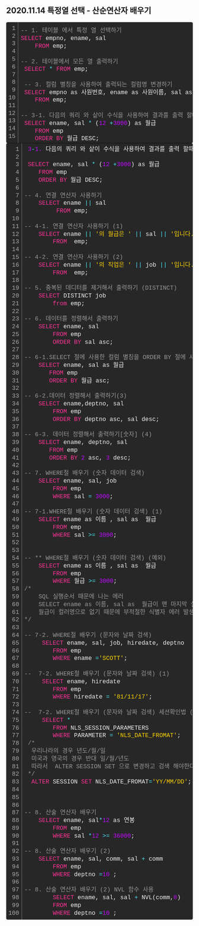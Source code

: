 ## 2020.11.14 특정열 선택 - 산순연산자 배우기 

<div class="colorscripter-code" style="color:#f0f0f0;font-family:Consolas, 'Liberation Mono', Menlo, Courier, monospace !important; position:relative !important;overflow:auto"><table class="colorscripter-code-table" style="margin:0;padding:0;border:none;background-color:#272727;border-radius:4px;" cellspacing="0" cellpadding="0"><tr><td style="padding:6px;border-right:2px solid #4f4f4f"><div style="margin:0;padding:0;word-break:normal;text-align:right;color:#aaa;font-family:Consolas, 'Liberation Mono', Menlo, Courier, monospace !important;line-height:130%"><div style="line-height:130%">1</div><div style="line-height:130%">2</div><div style="line-height:130%">3</div><div style="line-height:130%">4</div><div style="line-height:130%">5</div><div style="line-height:130%">6</div><div style="line-height:130%">7</div><div style="line-height:130%">8</div><div style="line-height:130%">9</div><div style="line-height:130%">10</div><div style="line-height:130%">11</div><div style="line-height:130%">12</div><div style="line-height:130%">13</div><div style="line-height:130%">14</div><div style="line-height:130%">15</div></div></td><td style="padding:6px 0;text-align:left"><div style="margin:0;padding:0;color:#f0f0f0;font-family:Consolas, 'Liberation Mono', Menlo, Courier, monospace !important;line-height:130%"><div style="padding:0 6px; white-space:pre; line-height:130%"><span style="color:#999999">--&nbsp;1.&nbsp;테이블&nbsp;에서&nbsp;특정&nbsp;열&nbsp;선택하기&nbsp;</span></div><div style="padding:0 6px; white-space:pre; line-height:130%"><span style="color:#ff3399">SELECT</span>&nbsp;empno,&nbsp;ename,&nbsp;sal&nbsp;</div><div style="padding:0 6px; white-space:pre; line-height:130%">&nbsp;&nbsp;&nbsp;&nbsp;<span style="color:#ff3399">FROM</span>&nbsp;emp;</div><div style="padding:0 6px; white-space:pre; line-height:130%">&nbsp;</div><div style="padding:0 6px; white-space:pre; line-height:130%"><span style="color:#999999">--&nbsp;2.&nbsp;테이블에서&nbsp;모든&nbsp;열&nbsp;출력하기&nbsp;</span></div><div style="padding:0 6px; white-space:pre; line-height:130%">&nbsp;<span style="color:#ff3399">SELECT</span>&nbsp;<span style="color:#f0f0f0"></span><span style="color:#4be6fa">*</span>&nbsp;<span style="color:#ff3399">FROM</span>&nbsp;emp;&nbsp;&nbsp;</div><div style="padding:0 6px; white-space:pre; line-height:130%">&nbsp;</div><div style="padding:0 6px; white-space:pre; line-height:130%">&nbsp;<span style="color:#999999">--&nbsp;3.&nbsp;컬럼&nbsp;별칭을&nbsp;사용하여&nbsp;출력되는&nbsp;컬럼명&nbsp;변경하기&nbsp;</span></div><div style="padding:0 6px; white-space:pre; line-height:130%">&nbsp;<span style="color:#ff3399">SELECT</span>&nbsp;empno&nbsp;as&nbsp;사원번호,&nbsp;ename&nbsp;as&nbsp;사원이름,&nbsp;sal&nbsp;as&nbsp;<span style="color:#ffd500">"Salary"</span></div><div style="padding:0 6px; white-space:pre; line-height:130%">&nbsp;&nbsp;&nbsp;&nbsp;<span style="color:#ff3399">FROM</span>&nbsp;emp;</div><div style="padding:0 6px; white-space:pre; line-height:130%">&nbsp;&nbsp;</div><div style="padding:0 6px; white-space:pre; line-height:130%"><span style="color:#999999">--&nbsp;3-1.&nbsp;다음의&nbsp;쿼리&nbsp;와&nbsp;샅이&nbsp;수식을&nbsp;사용하여&nbsp;결과를&nbsp;출력&nbsp;할때&nbsp;컬럼&nbsp;&nbsp;별칭이&nbsp;유용합니다.&nbsp;</span></div><div style="padding:0 6px; white-space:pre; line-height:130%">&nbsp;<span style="color:#ff3399">SELECT</span>&nbsp;ename,&nbsp;sal&nbsp;<span style="color:#f0f0f0"></span><span style="color:#4be6fa">*</span>&nbsp;(<span style="color:#c10aff">12</span>&nbsp;<span style="color:#f0f0f0"></span><span style="color:#4be6fa">+</span><span style="color:#c10aff">3000</span>)&nbsp;as&nbsp;월급&nbsp;</div><div style="padding:0 6px; white-space:pre; line-height:130%">&nbsp;&nbsp;&nbsp;&nbsp;<span style="color:#ff3399">FROM</span>&nbsp;emp&nbsp;</div><div style="padding:0 6px; white-space:pre; line-height:130%">&nbsp;&nbsp;&nbsp;&nbsp;<span style="color:#ff3399">ORDER</span>&nbsp;<span style="color:#ff3399">BY</span>&nbsp;월급&nbsp;DESC;&nbsp;</div></div><div style="text-align:right;margin-top:-13px;margin-right:5px;font-size:9px;font-style:italic"></tr></table></div>

 <div class="colorscripter-code" style="color:#f0f0f0;font-family:Consolas, 'Liberation Mono', Menlo, Courier, monospace !important; position:relative !important;overflow:auto"><table class="colorscripter-code-table" style="margin:0;padding:0;border:none;background-color:#272727;border-radius:4px;" cellspacing="0" cellpadding="0"><tr><td style="padding:6px;border-right:2px solid #4f4f4f"><div style="margin:0;padding:0;word-break:normal;text-align:right;color:#aaa;font-family:Consolas, 'Liberation Mono', Menlo, Courier, monospace !important;line-height:130%"><div style="line-height:130%">1</div><div style="line-height:130%">2</div><div style="line-height:130%">3</div><div style="line-height:130%">4</div><div style="line-height:130%">5</div><div style="line-height:130%">6</div><div style="line-height:130%">7</div><div style="line-height:130%">8</div><div style="line-height:130%">9</div><div style="line-height:130%">10</div><div style="line-height:130%">11</div><div style="line-height:130%">12</div><div style="line-height:130%">13</div><div style="line-height:130%">14</div><div style="line-height:130%">15</div><div style="line-height:130%">16</div><div style="line-height:130%">17</div><div style="line-height:130%">18</div><div style="line-height:130%">19</div><div style="line-height:130%">20</div><div style="line-height:130%">21</div><div style="line-height:130%">22</div><div style="line-height:130%">23</div><div style="line-height:130%">24</div><div style="line-height:130%">25</div><div style="line-height:130%">26</div><div style="line-height:130%">27</div><div style="line-height:130%">28</div><div style="line-height:130%">29</div><div style="line-height:130%">30</div><div style="line-height:130%">31</div><div style="line-height:130%">32</div><div style="line-height:130%">33</div><div style="line-height:130%">34</div><div style="line-height:130%">35</div><div style="line-height:130%">36</div><div style="line-height:130%">37</div><div style="line-height:130%">38</div><div style="line-height:130%">39</div><div style="line-height:130%">40</div><div style="line-height:130%">41</div><div style="line-height:130%">42</div><div style="line-height:130%">43</div><div style="line-height:130%">44</div><div style="line-height:130%">45</div><div style="line-height:130%">46</div><div style="line-height:130%">47</div><div style="line-height:130%">48</div><div style="line-height:130%">49</div><div style="line-height:130%">50</div><div style="line-height:130%">51</div><div style="line-height:130%">52</div><div style="line-height:130%">53</div><div style="line-height:130%">54</div><div style="line-height:130%">55</div><div style="line-height:130%">56</div><div style="line-height:130%">57</div><div style="line-height:130%">58</div><div style="line-height:130%">59</div><div style="line-height:130%">60</div><div style="line-height:130%">61</div><div style="line-height:130%">62</div><div style="line-height:130%">63</div><div style="line-height:130%">64</div><div style="line-height:130%">65</div><div style="line-height:130%">66</div><div style="line-height:130%">67</div><div style="line-height:130%">68</div><div style="line-height:130%">69</div><div style="line-height:130%">70</div><div style="line-height:130%">71</div><div style="line-height:130%">72</div><div style="line-height:130%">73</div><div style="line-height:130%">74</div><div style="line-height:130%">75</div><div style="line-height:130%">76</div><div style="line-height:130%">77</div><div style="line-height:130%">78</div><div style="line-height:130%">79</div><div style="line-height:130%">80</div><div style="line-height:130%">81</div><div style="line-height:130%">82</div><div style="line-height:130%">83</div><div style="line-height:130%">84</div><div style="line-height:130%">85</div><div style="line-height:130%">86</div><div style="line-height:130%">87</div><div style="line-height:130%">88</div><div style="line-height:130%">89</div><div style="line-height:130%">90</div><div style="line-height:130%">91</div><div style="line-height:130%">92</div><div style="line-height:130%">93</div><div style="line-height:130%">94</div><div style="line-height:130%">95</div><div style="line-height:130%">96</div><div style="line-height:130%">97</div><div style="line-height:130%">98</div><div style="line-height:130%">99</div><div style="line-height:130%">100</div></div></td><td style="padding:6px 0;text-align:left"><div style="margin:0;padding:0;color:#f0f0f0;font-family:Consolas, 'Liberation Mono', Menlo, Courier, monospace !important;line-height:130%"><div style="padding:0 6px; white-space:pre; line-height:130%">&nbsp;<span style="color:#c10aff">3</span><span style="color:#4be6fa">-</span><span style="color:#c10aff">1.</span>&nbsp;다음의&nbsp;쿼리&nbsp;와&nbsp;샅이&nbsp;수식을&nbsp;사용하여&nbsp;결과를&nbsp;출력&nbsp;할때&nbsp;컬럼&nbsp;&nbsp;별칭이&nbsp;유용합니다.</div><div style="padding:0 6px; white-space:pre; line-height:130%">&nbsp;</div><div style="padding:0 6px; white-space:pre; line-height:130%">&nbsp;<span style="color:#ff3399">SELECT</span>&nbsp;ename,&nbsp;sal&nbsp;<span style="color:#f0f0f0"></span><span style="color:#4be6fa">*</span>&nbsp;(<span style="color:#c10aff">12</span>&nbsp;<span style="color:#f0f0f0"></span><span style="color:#4be6fa">+</span><span style="color:#c10aff">3000</span>)&nbsp;as&nbsp;월급&nbsp;</div><div style="padding:0 6px; white-space:pre; line-height:130%">&nbsp;&nbsp;&nbsp;&nbsp;<span style="color:#ff3399">FROM</span>&nbsp;emp&nbsp;</div><div style="padding:0 6px; white-space:pre; line-height:130%">&nbsp;&nbsp;&nbsp;&nbsp;<span style="color:#ff3399">ORDER</span>&nbsp;<span style="color:#ff3399">BY</span>&nbsp;월급&nbsp;DESC;&nbsp;</div><div style="padding:0 6px; white-space:pre; line-height:130%">&nbsp;&nbsp;&nbsp;&nbsp;</div><div style="padding:0 6px; white-space:pre; line-height:130%"><span style="color:#999999">--&nbsp;4.&nbsp;연결&nbsp;연산자&nbsp;사용하기&nbsp;</span></div><div style="padding:0 6px; white-space:pre; line-height:130%">&nbsp;&nbsp;&nbsp;&nbsp;<span style="color:#ff3399">SELECT</span>&nbsp;ename&nbsp;<span style="color:#f0f0f0"></span><span style="color:#4be6fa">|</span><span style="color:#f0f0f0"></span><span style="color:#4be6fa">|</span>&nbsp;sal&nbsp;</div><div style="padding:0 6px; white-space:pre; line-height:130%">&nbsp;&nbsp;&nbsp;&nbsp;&nbsp;&nbsp;&nbsp;&nbsp;&nbsp;<span style="color:#ff3399">FROM</span>&nbsp;emp;</div><div style="padding:0 6px; white-space:pre; line-height:130%">&nbsp;&nbsp;&nbsp;&nbsp;&nbsp;&nbsp;&nbsp;&nbsp;&nbsp;</div><div style="padding:0 6px; white-space:pre; line-height:130%"><span style="color:#999999">--&nbsp;4-1.&nbsp;연결&nbsp;연산자&nbsp;사용하기&nbsp;(1)&nbsp;</span></div><div style="padding:0 6px; white-space:pre; line-height:130%">&nbsp;&nbsp;&nbsp;&nbsp;<span style="color:#ff3399">SELECT</span>&nbsp;ename&nbsp;<span style="color:#f0f0f0"></span><span style="color:#4be6fa">|</span><span style="color:#f0f0f0"></span><span style="color:#4be6fa">|</span>&nbsp;<span style="color:#ffd500">'의&nbsp;월급은&nbsp;'</span>&nbsp;<span style="color:#f0f0f0"></span><span style="color:#4be6fa">|</span><span style="color:#f0f0f0"></span><span style="color:#4be6fa">|</span>&nbsp;sal&nbsp;<span style="color:#f0f0f0"></span><span style="color:#4be6fa">|</span><span style="color:#f0f0f0"></span><span style="color:#4be6fa">|</span>&nbsp;<span style="color:#ffd500">'입니다.'</span>&nbsp;as&nbsp;&nbsp;월급정보&nbsp;</div><div style="padding:0 6px; white-space:pre; line-height:130%">&nbsp;&nbsp;&nbsp;&nbsp;&nbsp;&nbsp;&nbsp;&nbsp;<span style="color:#ff3399">FROM</span>&nbsp;&nbsp;emp;</div><div style="padding:0 6px; white-space:pre; line-height:130%">&nbsp;&nbsp;&nbsp;&nbsp;&nbsp;&nbsp;&nbsp;&nbsp;</div><div style="padding:0 6px; white-space:pre; line-height:130%"><span style="color:#999999">--&nbsp;4-2.&nbsp;연결&nbsp;연산자&nbsp;사용하기&nbsp;(2)&nbsp;</span></div><div style="padding:0 6px; white-space:pre; line-height:130%">&nbsp;&nbsp;&nbsp;&nbsp;<span style="color:#ff3399">SELECT</span>&nbsp;ename&nbsp;<span style="color:#f0f0f0"></span><span style="color:#4be6fa">|</span><span style="color:#f0f0f0"></span><span style="color:#4be6fa">|</span>&nbsp;<span style="color:#ffd500">'의&nbsp;직업은&nbsp;'</span>&nbsp;<span style="color:#f0f0f0"></span><span style="color:#4be6fa">|</span><span style="color:#f0f0f0"></span><span style="color:#4be6fa">|</span>&nbsp;job&nbsp;<span style="color:#f0f0f0"></span><span style="color:#4be6fa">|</span><span style="color:#f0f0f0"></span><span style="color:#4be6fa">|</span>&nbsp;<span style="color:#ffd500">'입니다.'</span>&nbsp;as&nbsp;&nbsp;직업정보&nbsp;</div><div style="padding:0 6px; white-space:pre; line-height:130%">&nbsp;&nbsp;&nbsp;&nbsp;&nbsp;&nbsp;&nbsp;&nbsp;<span style="color:#ff3399">FROM</span>&nbsp;&nbsp;emp;</div><div style="padding:0 6px; white-space:pre; line-height:130%">&nbsp;&nbsp;&nbsp;&nbsp;&nbsp;&nbsp;&nbsp;&nbsp;</div><div style="padding:0 6px; white-space:pre; line-height:130%"><span style="color:#999999">--&nbsp;5.&nbsp;중복된&nbsp;데디터를&nbsp;제거해서&nbsp;출력하기&nbsp;(DISTINCT)&nbsp;&nbsp;&nbsp;&nbsp;&nbsp;&nbsp;&nbsp;&nbsp;&nbsp;&nbsp;</span></div><div style="padding:0 6px; white-space:pre; line-height:130%">&nbsp;&nbsp;&nbsp;&nbsp;<span style="color:#ff3399">SELECT</span>&nbsp;DISTINCT&nbsp;job&nbsp;</div><div style="padding:0 6px; white-space:pre; line-height:130%">&nbsp;&nbsp;&nbsp;&nbsp;&nbsp;&nbsp;&nbsp;&nbsp;<span style="color:#ff3399">from</span>&nbsp;emp;</div><div style="padding:0 6px; white-space:pre; line-height:130%">&nbsp;&nbsp;&nbsp;&nbsp;&nbsp;&nbsp;&nbsp;&nbsp;</div><div style="padding:0 6px; white-space:pre; line-height:130%"><span style="color:#999999">--&nbsp;6.&nbsp;데이터를&nbsp;정렬해서&nbsp;출력하기&nbsp;</span></div><div style="padding:0 6px; white-space:pre; line-height:130%">&nbsp;&nbsp;&nbsp;&nbsp;<span style="color:#ff3399">SELECT</span>&nbsp;ename,&nbsp;sal</div><div style="padding:0 6px; white-space:pre; line-height:130%">&nbsp;&nbsp;&nbsp;&nbsp;&nbsp;&nbsp;&nbsp;&nbsp;<span style="color:#ff3399">FROM</span>&nbsp;emp&nbsp;</div><div style="padding:0 6px; white-space:pre; line-height:130%">&nbsp;&nbsp;&nbsp;&nbsp;&nbsp;&nbsp;&nbsp;&nbsp;<span style="color:#ff3399">ORDER</span>&nbsp;<span style="color:#ff3399">BY</span>&nbsp;sal&nbsp;asc;</div><div style="padding:0 6px; white-space:pre; line-height:130%">&nbsp;&nbsp;&nbsp;&nbsp;&nbsp;&nbsp;&nbsp;&nbsp;</div><div style="padding:0 6px; white-space:pre; line-height:130%"><span style="color:#999999">--&nbsp;6-1.SELECT&nbsp;절에&nbsp;사용한&nbsp;컬럼&nbsp;별칭을&nbsp;ORDER&nbsp;BY&nbsp;절에&nbsp;사용할&nbsp;수&nbsp;있습니다.</span></div><div style="padding:0 6px; white-space:pre; line-height:130%">&nbsp;&nbsp;&nbsp;&nbsp;<span style="color:#ff3399">SELECT</span>&nbsp;ename,&nbsp;sal&nbsp;as&nbsp;월급&nbsp;</div><div style="padding:0 6px; white-space:pre; line-height:130%">&nbsp;&nbsp;&nbsp;&nbsp;&nbsp;&nbsp;&nbsp;<span style="color:#ff3399">FROM</span>&nbsp;emp&nbsp;</div><div style="padding:0 6px; white-space:pre; line-height:130%">&nbsp;&nbsp;&nbsp;&nbsp;&nbsp;&nbsp;&nbsp;<span style="color:#ff3399">ORDER</span>&nbsp;<span style="color:#ff3399">BY</span>&nbsp;월급&nbsp;asc;</div><div style="padding:0 6px; white-space:pre; line-height:130%">&nbsp;&nbsp;&nbsp;&nbsp;&nbsp;&nbsp;&nbsp;</div><div style="padding:0 6px; white-space:pre; line-height:130%"><span style="color:#999999">--&nbsp;6-2.데이터&nbsp;정렬해서&nbsp;출력하기(3)&nbsp;</span></div><div style="padding:0 6px; white-space:pre; line-height:130%">&nbsp;&nbsp;&nbsp;&nbsp;<span style="color:#ff3399">SELECT</span>&nbsp;ename,deptno,&nbsp;sal&nbsp;</div><div style="padding:0 6px; white-space:pre; line-height:130%">&nbsp;&nbsp;&nbsp;&nbsp;&nbsp;&nbsp;&nbsp;&nbsp;<span style="color:#ff3399">FROM</span>&nbsp;emp&nbsp;</div><div style="padding:0 6px; white-space:pre; line-height:130%">&nbsp;&nbsp;&nbsp;&nbsp;&nbsp;&nbsp;&nbsp;&nbsp;<span style="color:#ff3399">ORDER</span>&nbsp;<span style="color:#ff3399">BY</span>&nbsp;deptno&nbsp;asc,&nbsp;sal&nbsp;desc;</div><div style="padding:0 6px; white-space:pre; line-height:130%">&nbsp;</div><div style="padding:0 6px; white-space:pre; line-height:130%"><span style="color:#999999">--&nbsp;6-3.&nbsp;데이터&nbsp;정렬해서&nbsp;출력하기[숫자]&nbsp;(4)&nbsp;</span></div><div style="padding:0 6px; white-space:pre; line-height:130%">&nbsp;&nbsp;&nbsp;&nbsp;<span style="color:#ff3399">SELECT</span>&nbsp;ename,&nbsp;deptno,&nbsp;sal</div><div style="padding:0 6px; white-space:pre; line-height:130%">&nbsp;&nbsp;&nbsp;&nbsp;&nbsp;&nbsp;&nbsp;<span style="color:#ff3399">FROM</span>&nbsp;emp&nbsp;</div><div style="padding:0 6px; white-space:pre; line-height:130%">&nbsp;&nbsp;&nbsp;&nbsp;&nbsp;&nbsp;&nbsp;<span style="color:#ff3399">ORDER</span>&nbsp;<span style="color:#ff3399">BY</span>&nbsp;<span style="color:#c10aff">2</span>&nbsp;asc,&nbsp;<span style="color:#c10aff">3</span>&nbsp;desc;&nbsp;</div><div style="padding:0 6px; white-space:pre; line-height:130%">&nbsp;</div><div style="padding:0 6px; white-space:pre; line-height:130%"><span style="color:#999999">--&nbsp;7.&nbsp;WHERE절&nbsp;배우기&nbsp;(숫자&nbsp;데이터&nbsp;검색)&nbsp;</span></div><div style="padding:0 6px; white-space:pre; line-height:130%">&nbsp;&nbsp;&nbsp;&nbsp;<span style="color:#ff3399">SELECT</span>&nbsp;ename,&nbsp;sal,&nbsp;job&nbsp;</div><div style="padding:0 6px; white-space:pre; line-height:130%">&nbsp;&nbsp;&nbsp;&nbsp;&nbsp;&nbsp;&nbsp;&nbsp;<span style="color:#ff3399">FROM</span>&nbsp;emp&nbsp;</div><div style="padding:0 6px; white-space:pre; line-height:130%">&nbsp;&nbsp;&nbsp;&nbsp;&nbsp;&nbsp;&nbsp;&nbsp;<span style="color:#ff3399">WHERE</span>&nbsp;sal&nbsp;<span style="color:#f0f0f0"></span><span style="color:#4be6fa">=</span>&nbsp;<span style="color:#c10aff">3000</span>;</div><div style="padding:0 6px; white-space:pre; line-height:130%">&nbsp;&nbsp;&nbsp;&nbsp;&nbsp;&nbsp;&nbsp;&nbsp;</div><div style="padding:0 6px; white-space:pre; line-height:130%"><span style="color:#999999">--&nbsp;7-1.WHERE절&nbsp;배우기&nbsp;(숫자&nbsp;데이터&nbsp;검색)&nbsp;(1)&nbsp;</span></div><div style="padding:0 6px; white-space:pre; line-height:130%">&nbsp;&nbsp;&nbsp;&nbsp;<span style="color:#ff3399">SELECT</span>&nbsp;ename&nbsp;as&nbsp;이름&nbsp;,&nbsp;sal&nbsp;as&nbsp;&nbsp;월급&nbsp;</div><div style="padding:0 6px; white-space:pre; line-height:130%">&nbsp;&nbsp;&nbsp;&nbsp;&nbsp;&nbsp;&nbsp;&nbsp;<span style="color:#ff3399">FROM</span>&nbsp;emp&nbsp;</div><div style="padding:0 6px; white-space:pre; line-height:130%">&nbsp;&nbsp;&nbsp;&nbsp;&nbsp;&nbsp;&nbsp;&nbsp;<span style="color:#ff3399">WHERE</span>&nbsp;sal&nbsp;<span style="color:#f0f0f0"></span><span style="color:#4be6fa">&gt;</span><span style="color:#f0f0f0"></span><span style="color:#4be6fa">=</span>&nbsp;<span style="color:#c10aff">3000</span>;</div><div style="padding:0 6px; white-space:pre; line-height:130%">&nbsp;&nbsp;&nbsp;&nbsp;&nbsp;&nbsp;&nbsp;&nbsp;</div><div style="padding:0 6px; white-space:pre; line-height:130%">&nbsp;&nbsp;&nbsp;&nbsp;&nbsp;&nbsp;&nbsp;&nbsp;</div><div style="padding:0 6px; white-space:pre; line-height:130%"><span style="color:#999999">--&nbsp;**&nbsp;WHERE절&nbsp;배우기&nbsp;(숫자&nbsp;데이터&nbsp;검색)&nbsp;(예외)&nbsp;</span></div><div style="padding:0 6px; white-space:pre; line-height:130%">&nbsp;&nbsp;&nbsp;&nbsp;<span style="color:#ff3399">SELECT</span>&nbsp;ename&nbsp;as&nbsp;이름&nbsp;,&nbsp;sal&nbsp;as&nbsp;&nbsp;월급&nbsp;</div><div style="padding:0 6px; white-space:pre; line-height:130%">&nbsp;&nbsp;&nbsp;&nbsp;&nbsp;&nbsp;&nbsp;&nbsp;<span style="color:#ff3399">FROM</span>&nbsp;emp&nbsp;</div><div style="padding:0 6px; white-space:pre; line-height:130%">&nbsp;&nbsp;&nbsp;&nbsp;&nbsp;&nbsp;&nbsp;&nbsp;<span style="color:#ff3399">WHERE</span>&nbsp;월급&nbsp;<span style="color:#f0f0f0"></span><span style="color:#4be6fa">&gt;</span><span style="color:#f0f0f0"></span><span style="color:#4be6fa">=</span>&nbsp;<span style="color:#c10aff">3000</span>;&nbsp;&nbsp;</div><div style="padding:0 6px; white-space:pre; line-height:130%"><span style="color:#999999">/*&nbsp;</span></div><div style="padding:0 6px; white-space:pre; line-height:130%"><span style="color:#999999">&nbsp;&nbsp;&nbsp;&nbsp;SQL&nbsp;실행순서&nbsp;때문에&nbsp;나는&nbsp;에러&nbsp;</span></div><div style="padding:0 6px; white-space:pre; line-height:130%"><span style="color:#999999">&nbsp;&nbsp;&nbsp;&nbsp;SELECT&nbsp;ename&nbsp;as&nbsp;이름,&nbsp;sal&nbsp;as&nbsp;&nbsp;월급이&nbsp;맨&nbsp;마지막&nbsp;실행이므로&nbsp;</span></div><div style="padding:0 6px; white-space:pre; line-height:130%"><span style="color:#999999">&nbsp;&nbsp;&nbsp;&nbsp;월급이&nbsp;컬러명으로&nbsp;없기&nbsp;때문에&nbsp;부적절한&nbsp;식별자&nbsp;에러&nbsp;발생&nbsp;</span></div><div style="padding:0 6px; white-space:pre; line-height:130%"><span style="color:#999999">*/</span>&nbsp;&nbsp;&nbsp;&nbsp;&nbsp;&nbsp;</div><div style="padding:0 6px; white-space:pre; line-height:130%">&nbsp;</div><div style="padding:0 6px; white-space:pre; line-height:130%"><span style="color:#999999">--&nbsp;7-2.&nbsp;WHERE절&nbsp;배우기&nbsp;(문자와&nbsp;날짜&nbsp;검색)&nbsp;</span></div><div style="padding:0 6px; white-space:pre; line-height:130%">&nbsp;&nbsp;&nbsp;&nbsp;&nbsp;<span style="color:#ff3399">SELECT</span>&nbsp;ename,&nbsp;sal,&nbsp;job,&nbsp;hiredate,&nbsp;deptno</div><div style="padding:0 6px; white-space:pre; line-height:130%">&nbsp;&nbsp;&nbsp;&nbsp;&nbsp;&nbsp;&nbsp;&nbsp;<span style="color:#ff3399">FROM</span>&nbsp;emp&nbsp;</div><div style="padding:0 6px; white-space:pre; line-height:130%">&nbsp;&nbsp;&nbsp;&nbsp;&nbsp;&nbsp;&nbsp;&nbsp;<span style="color:#ff3399">WHERE</span>&nbsp;ename&nbsp;<span style="color:#f0f0f0"></span><span style="color:#4be6fa">=</span><span style="color:#ffd500">'SCOTT'</span>;</div><div style="padding:0 6px; white-space:pre; line-height:130%">&nbsp;&nbsp;&nbsp;&nbsp;&nbsp;&nbsp;&nbsp;&nbsp;</div><div style="padding:0 6px; white-space:pre; line-height:130%"><span style="color:#999999">--&nbsp;&nbsp;7-2.&nbsp;WHERE절&nbsp;배우기&nbsp;(문자와&nbsp;날짜&nbsp;검색)&nbsp;(1)&nbsp;</span></div><div style="padding:0 6px; white-space:pre; line-height:130%">&nbsp;&nbsp;&nbsp;&nbsp;&nbsp;<span style="color:#ff3399">SELECT</span>&nbsp;ename,&nbsp;hiredate&nbsp;</div><div style="padding:0 6px; white-space:pre; line-height:130%">&nbsp;&nbsp;&nbsp;&nbsp;&nbsp;&nbsp;&nbsp;&nbsp;<span style="color:#ff3399">FROM</span>&nbsp;emp&nbsp;</div><div style="padding:0 6px; white-space:pre; line-height:130%">&nbsp;&nbsp;&nbsp;&nbsp;&nbsp;&nbsp;&nbsp;&nbsp;<span style="color:#ff3399">WHERE</span>&nbsp;hiredate&nbsp;<span style="color:#f0f0f0"></span><span style="color:#4be6fa">=</span>&nbsp;<span style="color:#ffd500">'81/11/17'</span>;</div><div style="padding:0 6px; white-space:pre; line-height:130%">&nbsp;&nbsp;&nbsp;&nbsp;&nbsp;&nbsp;&nbsp;&nbsp;</div><div style="padding:0 6px; white-space:pre; line-height:130%"><span style="color:#999999">--&nbsp;&nbsp;7-2.&nbsp;WHERE절&nbsp;배우기&nbsp;(문자와&nbsp;날짜&nbsp;검색)&nbsp;세션확인법&nbsp;(2)&nbsp;</span></div><div style="padding:0 6px; white-space:pre; line-height:130%">&nbsp;&nbsp;&nbsp;&nbsp;&nbsp;<span style="color:#ff3399">SELECT</span>&nbsp;<span style="color:#f0f0f0"></span><span style="color:#4be6fa">*</span>&nbsp;</div><div style="padding:0 6px; white-space:pre; line-height:130%">&nbsp;&nbsp;&nbsp;&nbsp;&nbsp;&nbsp;&nbsp;&nbsp;<span style="color:#ff3399">FROM</span>&nbsp;NLS_SESSION_PARAMETERS</div><div style="padding:0 6px; white-space:pre; line-height:130%">&nbsp;&nbsp;&nbsp;&nbsp;&nbsp;&nbsp;&nbsp;&nbsp;<span style="color:#ff3399">WHERE</span>&nbsp;PARAMETER&nbsp;<span style="color:#f0f0f0"></span><span style="color:#4be6fa">=</span>&nbsp;<span style="color:#ffd500">'NLS_DATE_FROMAT'</span>;</div><div style="padding:0 6px; white-space:pre; line-height:130%">&nbsp;<span style="color:#999999">/*&nbsp;</span></div><div style="padding:0 6px; white-space:pre; line-height:130%"><span style="color:#999999">&nbsp;&nbsp;우리나라의&nbsp;경우&nbsp;년도/월/일</span></div><div style="padding:0 6px; white-space:pre; line-height:130%"><span style="color:#999999">&nbsp;&nbsp;미국과&nbsp;영국의&nbsp;경우&nbsp;반대&nbsp;일/월/년도&nbsp;</span></div><div style="padding:0 6px; white-space:pre; line-height:130%"><span style="color:#999999">&nbsp;&nbsp;따라서&nbsp;&nbsp;ALTER&nbsp;SESSION&nbsp;SET&nbsp;으로&nbsp;변경하고&nbsp;검색&nbsp;해야한다&nbsp;</span></div><div style="padding:0 6px; white-space:pre; line-height:130%"><span style="color:#999999">&nbsp;*/</span></div><div style="padding:0 6px; white-space:pre; line-height:130%">&nbsp;&nbsp;<span style="color:#ff3399">ALTER</span>&nbsp;SESSION&nbsp;<span style="color:#ff3399">SET</span>&nbsp;NLS_DATE_FROMAT<span style="color:#f0f0f0"></span><span style="color:#4be6fa">=</span><span style="color:#ffd500">'YY/MM/DD'</span>;</div><div style="padding:0 6px; white-space:pre; line-height:130%">&nbsp;</div><div style="padding:0 6px; white-space:pre; line-height:130%">&nbsp;</div><div style="padding:0 6px; white-space:pre; line-height:130%">&nbsp;</div><div style="padding:0 6px; white-space:pre; line-height:130%"><span style="color:#999999">--&nbsp;8.&nbsp;산술&nbsp;연산자&nbsp;배우기&nbsp;</span></div><div style="padding:0 6px; white-space:pre; line-height:130%">&nbsp;&nbsp;&nbsp;&nbsp;<span style="color:#ff3399">SELECT</span>&nbsp;ename,&nbsp;sal<span style="color:#f0f0f0"></span><span style="color:#4be6fa">*</span><span style="color:#c10aff">12</span>&nbsp;as&nbsp;연봉&nbsp;</div><div style="padding:0 6px; white-space:pre; line-height:130%">&nbsp;&nbsp;&nbsp;&nbsp;&nbsp;&nbsp;&nbsp;&nbsp;<span style="color:#ff3399">FROM</span>&nbsp;emp&nbsp;</div><div style="padding:0 6px; white-space:pre; line-height:130%">&nbsp;&nbsp;&nbsp;&nbsp;&nbsp;&nbsp;&nbsp;&nbsp;<span style="color:#ff3399">WHERE</span>&nbsp;sal&nbsp;<span style="color:#f0f0f0"></span><span style="color:#4be6fa">*</span><span style="color:#c10aff">12</span>&nbsp;<span style="color:#f0f0f0"></span><span style="color:#4be6fa">&gt;</span><span style="color:#f0f0f0"></span><span style="color:#4be6fa">=</span>&nbsp;<span style="color:#c10aff">36000</span>;</div><div style="padding:0 6px; white-space:pre; line-height:130%">&nbsp;&nbsp;&nbsp;&nbsp;&nbsp;&nbsp;&nbsp;&nbsp;</div><div style="padding:0 6px; white-space:pre; line-height:130%"><span style="color:#999999">--&nbsp;8.&nbsp;산술&nbsp;연산자&nbsp;배우기&nbsp;(2)&nbsp;&nbsp;&nbsp;&nbsp;&nbsp;&nbsp;&nbsp;&nbsp;</span></div><div style="padding:0 6px; white-space:pre; line-height:130%">&nbsp;&nbsp;&nbsp;&nbsp;<span style="color:#ff3399">SELECT</span>&nbsp;ename,&nbsp;sal,&nbsp;comm,&nbsp;sal&nbsp;<span style="color:#f0f0f0"></span><span style="color:#4be6fa">+</span>&nbsp;comm</div><div style="padding:0 6px; white-space:pre; line-height:130%">&nbsp;&nbsp;&nbsp;&nbsp;&nbsp;&nbsp;&nbsp;&nbsp;<span style="color:#ff3399">FROM</span>&nbsp;emp</div><div style="padding:0 6px; white-space:pre; line-height:130%">&nbsp;&nbsp;&nbsp;&nbsp;&nbsp;&nbsp;&nbsp;&nbsp;<span style="color:#ff3399">WHERE</span>&nbsp;deptno&nbsp;<span style="color:#f0f0f0"></span><span style="color:#4be6fa">=</span><span style="color:#c10aff">10</span>&nbsp;;</div><div style="padding:0 6px; white-space:pre; line-height:130%">&nbsp;</div><div style="padding:0 6px; white-space:pre; line-height:130%"><span style="color:#999999">--&nbsp;8.&nbsp;산술&nbsp;연산자&nbsp;배우기&nbsp;(2)&nbsp;NVL&nbsp;함수&nbsp;사용&nbsp;</span></div><div style="padding:0 6px; white-space:pre; line-height:130%">&nbsp;&nbsp;&nbsp;&nbsp;&nbsp;&nbsp;&nbsp;&nbsp;<span style="color:#ff3399">SELECT</span>&nbsp;ename,&nbsp;sal,&nbsp;sal&nbsp;<span style="color:#f0f0f0"></span><span style="color:#4be6fa">+</span>&nbsp;NVL(comm,<span style="color:#c10aff">0</span>)</div><div style="padding:0 6px; white-space:pre; line-height:130%">&nbsp;&nbsp;&nbsp;&nbsp;&nbsp;&nbsp;&nbsp;&nbsp;<span style="color:#ff3399">FROM</span>&nbsp;emp</div><div style="padding:0 6px; white-space:pre; line-height:130%">&nbsp;&nbsp;&nbsp;&nbsp;&nbsp;&nbsp;&nbsp;&nbsp;<span style="color:#ff3399">WHERE</span>&nbsp;deptno&nbsp;<span style="color:#f0f0f0"></span><span style="color:#4be6fa">=</span><span style="color:#c10aff">10</span>&nbsp;;</div></div></td></tr></table></div>
